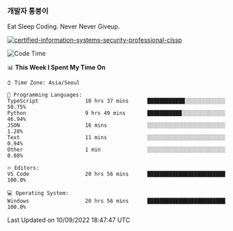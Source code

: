 ### 개발자 통붕이
Eat Sleep Coding.
Never Never Giveup.

[![certified-information-systems-security-professional-cissp](https://user-images.githubusercontent.com/44606727/157613689-acd84ec6-5f8f-4e79-89d9-a8d51f033634.png)](https://www.credly.com/badges/f394a010-85a0-450b-9136-8043af01d71c/public_url)

<!--START_SECTION:waka-->
![Code Time](http://img.shields.io/badge/Code%20Time-1%2C051%20hrs%2021%20mins-blue)

📊 **This Week I Spent My Time On** 

```text
⌚︎ Time Zone: Asia/Seoul

💬 Programming Languages: 
TypeScript               10 hrs 37 mins      ████████████░░░░░░░░░░░░░   50.75% 
Python                   9 hrs 49 mins       ███████████░░░░░░░░░░░░░░   46.94% 
JSON                     16 mins             ░░░░░░░░░░░░░░░░░░░░░░░░░   1.28% 
Text                     11 mins             ░░░░░░░░░░░░░░░░░░░░░░░░░   0.94% 
Other                    1 min               ░░░░░░░░░░░░░░░░░░░░░░░░░   0.08%

🔥 Editors: 
VS Code                  20 hrs 56 mins      █████████████████████████   100.0%

💻 Operating System: 
Windows                  20 hrs 56 mins      █████████████████████████   100.0%

```


 Last Updated on 10/09/2022 18:47:47 UTC
<!--END_SECTION:waka-->

